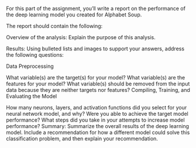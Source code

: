 For this part of the assignment, you’ll write a report on the performance of the deep learning model you created for Alphabet Soup.

The report should contain the following:

Overview of the analysis: Explain the purpose of this analysis.

Results: Using bulleted lists and images to support your answers, address the following questions:

Data Preprocessing

What variable(s) are the target(s) for your model?
What variable(s) are the features for your model?
What variable(s) should be removed from the input data because they are neither targets nor features?
Compiling, Training, and Evaluating the Model

How many neurons, layers, and activation functions did you select for your neural network model, and why?
Were you able to achieve the target model performance?
What steps did you take in your attempts to increase model performance?
Summary: Summarize the overall results of the deep learning model. Include a recommendation for how a different model could solve this classification problem, and then explain your recommendation.

